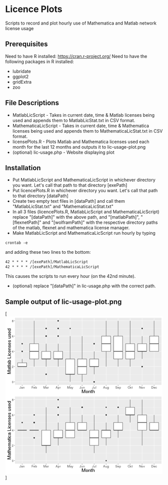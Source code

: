 # Licence Plots

Scripts to record and plot hourly use of Mathematica and Matlab network license usage

## Prerequisites

Need to have R installed: https://cran.r-project.org/
Need to have the following packages in R installed:
* lubridate
* ggplot2
* gridExtra
* zoo

## File Descriptions
* MatlabLicScript - Takes in current date, time & Matlab licenses being used and appends them to MatlabLicStat.txt in CSV format.
* MathematicaLicScript - Takes in current date, time & Mathematica licenses being used and appends them to MathematicaLicStat.txt in CSV format.
* licensePlots.R -  Plots Matlab and Mathematica licenses used each month for the last 12 months and outputs it to lic-usage-plot.png
* (optional) lic-usage.php - Website displaying plot

## Installation
* Put MatlabLicScript and MathematicaLicScript in whichever directory you want. Let's call that path to that directory [exePath]
* Put licencePlots.R in whichever directory you want. Let's call that path to that directory [dataPath] 
* Create two empty text files in [dataPath] and call them "MatlabLicStat.txt" and "MathematicaLicStat.txt"
* In all 3 files (licencePlots.R, MatlabLicScript and MathematicaLicScript) replace "[dataPath]" with the above path, and "[matlabPath]", "[flexnetPath]" and "[wolframPath]" with the respective directory paths of the matlab, flexnet and mathematica license manager.
* Make MatlabLicScript and MathematicaLicScript run hourly by typing
```
crontab -e
```
and adding these two lines to the bottom:
```
42 * * * * /[exePath]/MatlabLicScript
42 * * * * /[exePath]/MathematicaLicScript
```
This causes the scripts to run every hour (on the 42nd minute).
* (optional) replace "[dataPath]" in lic-usage.php with the correct path.

## Sample output of lic-usage-plot.png

[![lic-plots plot](https://github.com/rajkk1/lic-plots/raw/master/lic-usage-plot.png)]